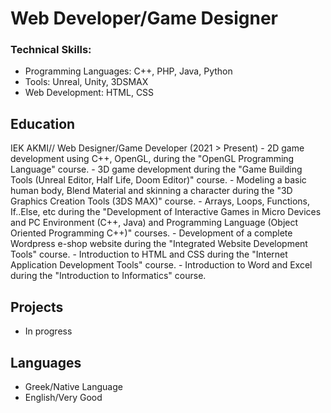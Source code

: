 # Web Developer/Game Designer 

### Technical Skills: 
  - Programming Languages: C++, PHP, Java, Python
  - Tools: Unreal, Unity, 3DSMAX
  - Web Development: HTML, CSS 

## Education

IEK AKMI// Web Designer/Game Developer (2021 > Present)
    -  2D game development using C++, OpenGL, during the "OpenGL Programming Language" course.
    -  3D game development during the "Game Building Tools (Unreal Editor, Half Life, Doom Editor)" course.
    -  Modeling a basic human body, Blend Material and skinning a character during the "3D Graphics Creation
        Tools (3DS MAX)" course.
    -  Arrays, Loops, Functions, If..Else, etc during the "Development of Interactive Games in Micro Devices and
        PC Environment (C++, Java) and Programming Language (Object Oriented Programming C++)" courses.
    -  Development of a complete Wordpress e-shop website during the "Integrated Website Development
        Tools" course.
    -  Introduction to HTML and CSS during the "Internet Application Development Tools" course.
    -  Introduction to Word and Excel during the "Introduction to Informatics" course.

## Projects
   - In progress

## Languages
   - Greek/Native Language
   - English/Very Good
